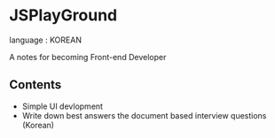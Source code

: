 # JSPlayGround
language : KOREAN

A notes for becoming Front-end Developer

## Contents
* Simple UI devlopment
* Write down best answers the document based interview questions (Korean)
